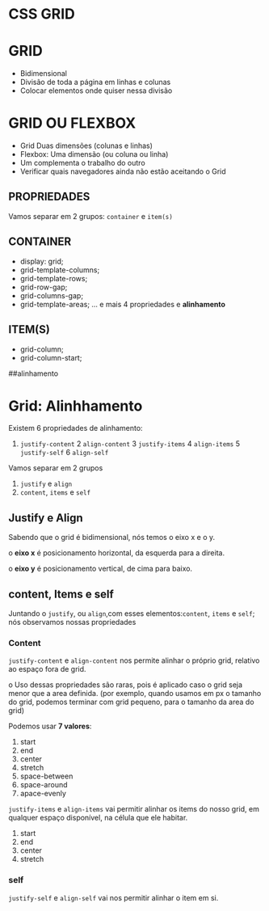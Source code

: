 # CSS GRID


# GRID
- Bidimensional
- Divisão de toda a página em linhas e colunas
- Colocar elementos onde quiser nessa divisão
# GRID OU FLEXBOX
- Grid Duas dimensões (colunas e linhas)
- Flexbox: Uma dimensão (ou coluna ou linha)
- Um complementa o trabalho do outro
- Verificar quais navegadores ainda não estão aceitando o Grid

## PROPRIEDADES
Vamos separar em 2 grupos:
`container` e  `item(s)`
## CONTAINER
- display: grid;
- grid-template-columns;
- grid-template-rows;
- grid-row-gap;
- grid-columns-gap;
- grid-template-areas;
... e mais 4 propriedades e **alinhamento**
## ITEM(S)
- grid-column;
- grid-column-start;

##alinhamento

# Grid: Alinhhamento

Existem 6 propriedades de alinhamento:

1. `justify-content`
2  `align-content`
3  `justify-items`
4  `align-items`
5  `justify-self`
6  `align-self`

Vamos separar em 2 grupos
1. `justify` e `align`
2. `content`, `items` e `self`

## Justify e Align

Sabendo que o grid é bidimensional, nós temos o eixo x e o y.

o **eixo x** é posicionamento horizontal, da esquerda para a direita.

o **eixo y** é posicionamento vertical, de cima para baixo.

## content, Items e self

Juntando o `justify`, ou `align`,com esses elementos:`content`, `items` e `self`; nós observamos nossas propriedades

### Content

`justify-content` e `align-content` nos permite alinhar o próprio grid, relativo ao espaço fora de grid.

o Uso dessas propriedades são raras, pois é aplicado caso o grid seja menor que a area definida.
(por exemplo, quando usamos em px o tamanho do grid, podemos terminar com grid pequeno, para o tamanho da area do grid)

Podemos usar **7 valores**:

1. start
2. end
3. center
4. stretch
5. space-between
6. space-around
7. apace-evenly

`justify-items` e `align-items` vai permitir alinhar os items do nosso grid, em qualquer espaço disponível, na célula que ele habitar.

1. start
2. end
3. center
4. stretch

###  self

`justify-self` e `align-self` vai nos permitir alinhar o item em si.